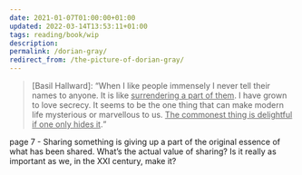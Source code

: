 ```yaml
---
date: 2021-01-07T01:00:00+01:00
updated: 2022-03-14T13:53:11+01:00
tags: reading/book/wip
description: 
permalink: /dorian-gray/
redirect_from: /the-picture-of-dorian-gray/
---
```

> \[Basil Hallward\]: <q>When I like people immensely I never tell their names to anyone. It is like <u>surrendering a part of them</u>. I have grown to love secrecy. It seems to be the one thing that can make modern life mysterious or marvellous to us. <u>The commonest thing is delightful if one only hides it</u>.</q>

page 7 - Sharing something is giving up a part of the original essence of what has been shared. What’s the actual value of sharing? Is it really as important as we, in the XXI century, make it?